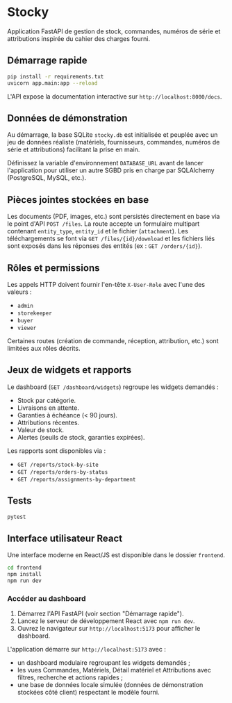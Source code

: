 # Stocky

Application FastAPI de gestion de stock, commandes, numéros de série et attributions inspirée du cahier des charges fourni.

## Démarrage rapide

```bash
pip install -r requirements.txt
uvicorn app.main:app --reload
```

L'API expose la documentation interactive sur `http://localhost:8000/docs`.

## Données de démonstration

Au démarrage, la base SQLite `stocky.db` est initialisée et peuplée avec un jeu de données réaliste (matériels, fournisseurs, commandes, numéros de série et attributions) facilitant la prise en main.

Définissez la variable d'environnement `DATABASE_URL` avant de lancer l'application pour utiliser un autre SGBD pris en charge par SQLAlchemy (PostgreSQL, MySQL, etc.).

## Pièces jointes stockées en base

Les documents (PDF, images, etc.) sont persistés directement en base via le point d'API `POST /files`.
La route accepte un formulaire multipart contenant `entity_type`, `entity_id` et le fichier (`attachment`).
Les téléchargements se font via `GET /files/{id}/download` et les fichiers liés sont exposés dans les réponses des entités (ex : `GET /orders/{id}`).

## Rôles et permissions

Les appels HTTP doivent fournir l'en-tête `X-User-Role` avec l'une des valeurs :

- `admin`
- `storekeeper`
- `buyer`
- `viewer`

Certaines routes (création de commande, réception, attribution, etc.) sont limitées aux rôles décrits.

## Jeux de widgets et rapports

Le dashboard (`GET /dashboard/widgets`) regroupe les widgets demandés :

- Stock par catégorie.
- Livraisons en attente.
- Garanties à échéance (< 90 jours).
- Attributions récentes.
- Valeur de stock.
- Alertes (seuils de stock, garanties expirées).

Les rapports sont disponibles via :

- `GET /reports/stock-by-site`
- `GET /reports/orders-by-status`
- `GET /reports/assignments-by-department`

## Tests

```bash
pytest
```

## Interface utilisateur React

Une interface moderne en React/JS est disponible dans le dossier `frontend`.

```bash
cd frontend
npm install
npm run dev
```

### Accéder au dashboard

1. Démarrez l'API FastAPI (voir section "Démarrage rapide").
2. Lancez le serveur de développement React avec `npm run dev`.
3. Ouvrez le navigateur sur `http://localhost:5173` pour afficher le dashboard.

L'application démarre sur `http://localhost:5173` avec :

- un dashboard modulaire regroupant les widgets demandés ;
- les vues Commandes, Matériels, Détail matériel et Attributions avec filtres, recherche et actions rapides ;
- une base de données locale simulée (données de démonstration stockées côté client) respectant le modèle fourni.

